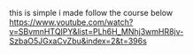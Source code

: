this is simple i made follow the course below
https://www.youtube.com/watch?v=SBvmnHTQIPY&list=PLh6H_MNhj3wmHR8jv-SzbaO5JGxaCvZbu&index=2&t=396s

